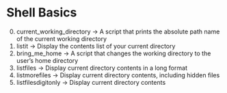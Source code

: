 # Shell Basics
0. current_working_directory -> A script that prints the absolute path name of the current working directory
1. listit -> Display the contents list of your current directory
2. bring_me_home -> A script that changes the working directory to the user’s home directory
3. listfiles -> Display current directory contents in a long format
4. listmorefiles -> Display current directory contents, including hidden files
5. listfilesdigitonly -> Display current directory contents

